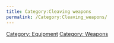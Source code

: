 ```yaml
---
title: Category:Cleaving weapons
permalink: /Category:Cleaving_weapons/
---
```


[Category: Equipment](Category:_Equipment "wikilink") [Category:
Weapons](Category:_Weapons "wikilink")